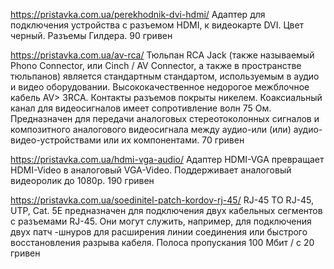 https://pristavka.com.ua/perekhodnik-dvi-hdmi/
Адаптер для подключения устройства с разъемом HDMI, к видеокарте DVI. Цвет черный. Разъемы Гилдера.
90 гривен

https://pristavka.com.ua/av-rca/
Тюльпан RCA Jack (также называемый Phono Connector, или Cinch / AV Connector, а также в пространстве тюльпанов) является стандартным стандартом, используемым в аудио и видео оборудовании. Высококачественное недорогое межблочное кабель AV> 3RCA. Контакты разъемов покрыты никелем. Коаксиальный канал для видеосигналов имеет сопротивление волн 75 Ом. Предназначен для передачи аналоговых стереотоколонных сигналов и композитного аналогового видеосигнала между аудио-или (или) аудио-видео-устройствами или их компонентами.
70 гривен

https://pristavka.com.ua/hdmi-vga-audio/
Адаптер HDMI-VGA превращает HDMI-Video в аналоговый VGA-Video. Поддерживает аналоговый видеоролик до 1080p.
190 гривен

https://pristavka.com.ua/soedinitel-patch-kordov-rj-45/
RJ-45 TO RJ-45, UTP, Cat. 5E предназначен для подключения двух кабельных сегментов с разъемами RJ-45. Они могут служить, например, для подключения двух патч -шнуров для расширения линии соединения или быстрого восстановления разрыва кабеля. Полоса пропускания 100 Мбит / с
20 гривен

